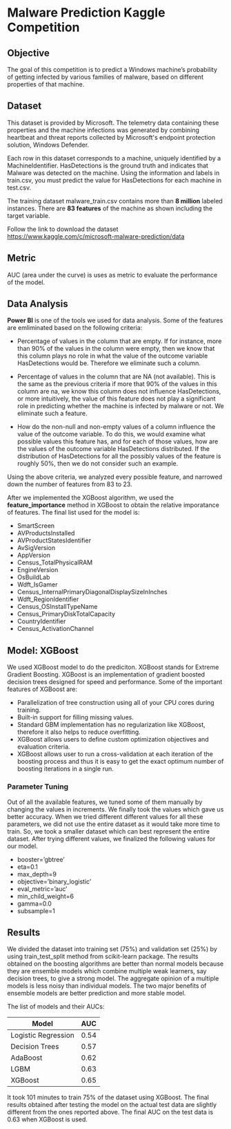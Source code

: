# Malware Prediction Kaggle Competition


## Objective
The goal of this competition is to predict a Windows machine’s probability of getting infected by various families of malware, based on different properties of that machine.

## Dataset

This dataset is provided by Microsoft. The telemetry data containing these properties and the machine infections was generated by combining heartbeat and threat reports collected by Microsoft's endpoint protection solution, Windows Defender.

Each row in this dataset corresponds to a machine, uniquely identified by a MachineIdentifier. HasDetections is the ground truth and indicates that Malware was detected on the machine. Using the information and labels in train.csv, you must predict the value for HasDetections for each machine in test.csv.

The training dataset malware_train.csv contains more than **8 million** labeled instances. There are **83 features** of the machine as shown including the target variable.

Follow the link to download the dataset
https://www.kaggle.com/c/microsoft-malware-prediction/data

## Metric
AUC (area under the curve) is uses as metric to evaluate the performance of the model.

## Data Analysis
**Power BI** is one of the tools we used for data analysis. Some of the features are emliminated based on the following criteria:
- Percentage of values in the column that are empty. If for instance, more than 90% of the values in the column were empty, then we know that this column plays no role in what the value of the outcome variable HasDetections would be. Therefore we eliminate such a column.

- Percentage of values in the column that are NA (not available). This is the same as the previous criteria if more that 90% of the values in this column are na, we know this column does not influence HasDetections, or more intuitively, the value of this feature does not play a significant role in predicting whether the machine is infected by malware or not. We eliminate such a feature.

- How do the non-null and non-empty values of a column influence the value of the outcome variable. To do this, we would
examine what possible values this feature has, and for each of those values, how are the values of the outcome variable HasDetections distributed. If the distribution of HasDetections for all the possibly values of the feature is roughly 50%, then we do not consider such an example.

Using the above criteria, we analyzed every possible feature, and narrowed down the number of features from 83 to 23.


After we implemented the XGBoost algorithm, we used the **feature_importance** method in XGBoost to obtain the relative imporatance of features. The final list used for the model is:
- SmartScreen
- AVProductsInstalled
- AVProductStatesIdentifier
- AvSigVersion
- AppVersion
- Census_TotalPhysicalRAM
- EngineVersion
- OsBuildLab
- Wdft_IsGamer
- Census_InternalPrimaryDiagonalDisplaySizeInInches
- Wdft_RegionIdentifier
- Census_OSInstallTypeName
- Census_PrimaryDiskTotalCapacity
- CountryIdentifier
- Census_ActivationChannel


## Model: XGBoost
We used XGBoost model to do the prediciton. XGBoost stands for Extreme Gradient Boosting. XGBoost is an implementation of gradient boosted decision trees designed for speed and performance. Some of the important features of XGBoost are:
- Parallelization of tree construction using all of your CPU cores during training.
- Built-in support for filling missing values.
- Standard GBM implementation has no regularization like XGBoost, therefore it also helps to reduce overfitting.
- XGBoost allows users to define custom optimization objectives and evaluation criteria.
- XGBoost allows user to run a cross-validation at each iteration of the boosting process and thus it is easy to get the exact optimum number of boosting iterations in a single run.

### Parameter Tuning
Out of all the available features, we tuned some of them manually by changing the values in increments. We finally took the values which gave us better accuracy. When we tried different different values for all these parameters, we did not use the entire dataset as it would take more time to train. So, we took a smaller dataset which can best represent the entire dataset.
After trying different values, we finalized the following values for our model.

- booster=’gbtree’
- eta=0.1
- max_depth=9
- objective=’binary_logistic’
- eval_metric=’auc’
- min_child_weight=6
- gamma=0.0
- subsample=1

## Results
We divided the dataset into training set (75%) and validation set (25%) by using train_test_split method from scikit-learn package. The results obtained on the boosting algorithms are better than normal models because they are ensemble models which combine multiple weak learners, say decision trees, to give a strong model. The aggregate opinion of a multiple models is less noisy than individual models. The two major benefits of ensemble models are better prediction and more stable model.

The list of models and their AUCs:

| Model         | AUC           |
| ------------- | ------------- |
| Logistic Regression  | 0.54  |
| Decision Trees  | 0.57  |
| AdaBoost  | 0.62  |
| LGBM  | 0.63  |
| XGBoost  | 0.65  |

It took 101 minutes to train 75% of the dataset using XGBoost. The final results obtained after testing the model on the actual test data are slightly different from the ones reported above. The final AUC on the test data is 0.63 when XGBoost is used.
